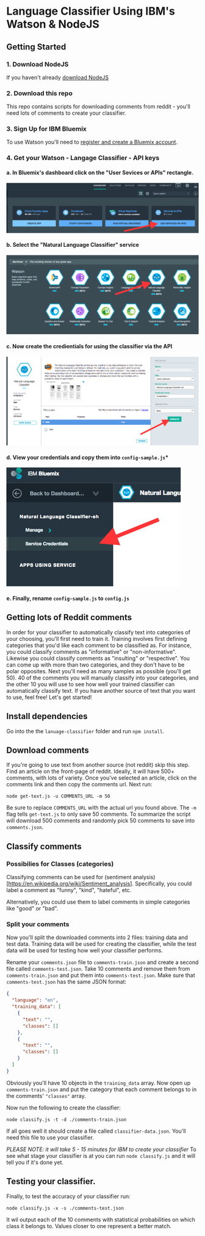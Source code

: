 # Language Classifier Using IBM's Watson & NodeJS


## Getting Started

### 1. Download NodeJS

If you haven't already [download NodeJS](https://nodejs.org/)

### 2. Download this repo

This repo contains scripts for downloading comments from reddit - you'll need lots of comments to create your classifier.

### 3. Sign Up for IBM Bluemix

To use Watson you'll need to [register and create a Bluemix account](https://console.ng.bluemix.net/registration/).

### 4. Get your Watson - Langage Classifier - API keys

#### a. In Bluemix's dashboard click on the "User Sevices or APIs" rectangle.

![Use Service](/screen-shots/1-use-service.png)

#### b. Select the "Natural Language Classifier" service

![Add Service](/screen-shots/2-add-service.png)

#### c. Now create the credientials for using the classifier via the API

![Create Credential](/screen-shots/3-create-credentials.png)

#### d. View your credentials and copy them into `config-sample.js`*

![View Credentials](/screen-shots/4-view-credentials.png)

#### e. Finally, rename `config-sample.js` to `config.js`

## Getting lots of Reddit comments

In order for your classifier to automatically classify text into categories of your choosing, you'll first need to train it. Training involves first defining categories that you'd like each comment to be classified as. For instance, you could classify comments as "informative" or "non-informative". Likewise you could classify comments as "insulting" or "respective". You can come up with more than two categories, and they don't have to be polar opposites. Next you'll need as many samples as possible (you'll get 50). 40 of the comments you will manually classify into your categories, and the other 10 you will use to see how well your trained classifier can automatically classify text. If you have another source of text that you want to use, feel free! Let's get started!

## Install dependencies

Go into the the `lanuage-classifier` folder and run `npm install`.

## Download comments

If you're going to use text from another source (not reddit) skip this step. Find an article on the front-page of reddit. Ideally, it will have 500+ comments, with lots of variety. Once you've selected an article, click on the comments link and then copy the comments url. Next run:

```
node get-text.js -u COMMENTS_URL -m 50
```

Be sure to replace `COMMENTS_URL` with the actual url you found above. The `-m` flag tells `get-text.js` to only save 50 comments. To summarize the script will download 500 comments and randomly pick 50 comments to save into `comments.json`.

## Classify comments

### Possibilies for Classes (categories)

Classifying comments can be used for (sentiment analysis)[https://en.wikipedia.org/wiki/Sentiment_analysis]. Specifically, you could label a comment as "funny", "kind", "hateful", etc. 

Alternatively, you could use them to label comments in simple categories like "good" or "bad".

### Split your comments

Now you'll split the downloaded comments into 2 files: training data and test data. Training data will be used for creating the classifier, while the test data will be used for testing how well your classifier performs.

Rename your `comments.json` file to `comments-train.json` and create a second file called `comments-test.json`.  Take 10 comments and remove them from `comments-train.json` and put them into `comments-test.json`. Make sure that `comments-test.json` has the same JSON format:

```json
{
  "language": "en",
  "training_data": [
    {
      "text": "",
      "classes": []
    },
    {
      "text": "",
      "classes": []
    }
  ]
}
```

Obviously you'll have 10 objects in the `training_data` array. Now open up `comments-train.json` and put the category that each comment belongs to in the comments' `"classes"` array.

Now run the following to create the classifier:

```
node classify.js -t -d ./comments-train.json
```

If all goes well it should create a file called `classifier-data.json`. You'll need this file to use your classifier. 

*PLEASE NOTE: it will take 5 - 15 minutes for IBM to create your classifier* To see what stage your classifier is at you can run `node classify.js` and it will tell you if it's done yet.

## Testing your classifier.

Finally, to test the accuracy of your classifier run:

```
node classify.js -x -s ./comments-test.json
```

It wil output each of the 10 comments with statistical probabilities on which class it belongs to. Values closer to one represent a better match.



